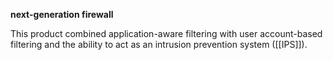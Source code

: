 **next-generation firewall**

This product combined application-aware filtering with user account-based filtering and the ability to act as an intrusion prevention system ([[IPS]]).